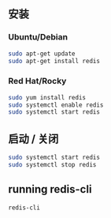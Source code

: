 ## 安装

### Ubuntu/Debian

```bash
sudo apt-get update
sudo apt-get install redis
```

### Red Hat/Rocky

```bash
sudo yum install redis
sudo systemctl enable redis
sudo systemctl start redis
```

## 启动 / 关闭

```bash
sudo systemctl start redis
sudo systemctl stop redis
```

## running redis-cli

```
redis-cli
```
